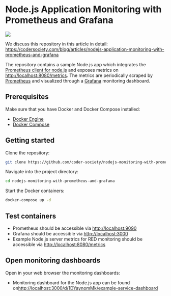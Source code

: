 # Node.js Application Monitoring with Prometheus and Grafana

![](https://cdn.codersociety.com/uploads/keystone/nodejs-performance-monitoring-with-prometheus-and-grafana.png)

We discuss this repository in this article in detail:
https://codersociety.com/blog/articles/nodejs-application-monitoring-with-prometheus-and-grafana

The repository contains a sample Node.js app which integrates the [Prometheus client for node.js](https://github.com/siimon/prom-client) and exposes metrics on [http://localhost:8080/metrics](http://localhost:8080/metrics). The metrics are periodically scraped by [Prometheus](https://prometheus.io) and visualized through a [Grafana](https://grafana.com/oss/grafana) monitoring dashboard.

## Prerequisites
Make sure that you have Docker and Docker Compose installed:
- [Docker Engine](https://docs.docker.com/engine)
- [Docker Compose](https://docs.docker.com/compose)

## Getting started
Clone the repository:
```bash
git clone https://github.com/coder-society/nodejs-monitoring-with-prometheus-and-grafana.git
```

Navigate into the project directory:
```bash
cd nodejs-monitoring-with-prometheus-and-grafana
```

 Start the Docker containers:
```bash
docker-compose up -d
```

## Test containers
- Prometheus should be accessible via [http://localhost:9090](http://localhost:9090)
- Grafana should be accessible via [http://localhost:3000](http://localhost:3000)
- Example Node.js server metrics for RED monitoring should be accessible via [http://localhost:8080/metrics](http://localhost:8080/metrics)

## Open monitoring dashboards
Open in your web browser the monitoring dashboards:
- Monitoring dashboard for the Node.js app can be found on[http://localhost:3000/d/1DYaynomMk/example-service-dashboard](http://localhost:3000/d/1DYaynomMk/example-service-dashboard)
